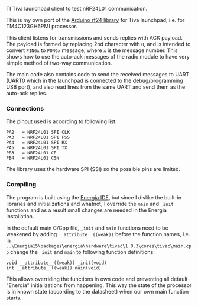 TI Tiva launchpad client to test nRF24L01 communication.

This is my own port of the [Arduino rf24 library](https://github.com/nRF24/RF24) for Tiva launchpad,
i.e. for TM4C123GH6PMI processor.

This client listens for transmissions and sends replies with ACK payload. 
The payload is formed by replacing 2nd character with ```O```, and is 
intended to convert ```PINGx``` to ```PONGx``` message, where ```x``` is 
the message number. This shows how to use the auto-ack messages of the radio 
module to have very simple method of two-way communication.

The main code also contains code to send the received messages to UART (UART0 which in the launchpad 
is connected to the debug/programming USB port), and also read lines from the same UART 
and send them as the auto-ack replies.

### Connections
The pinout used is according to following list.
```
PA2	  = NRF24L01 SPI CLK
PA3	  = NRF24L01 SPI FSS
PA4	  = NRF24L01 SPI RX
PA5	  = NRF24L01 SPI TX
PB3	  = NRF24L01 CE
PB4	  = NRF24L01 CSN
```
The library uses the hardware SPI (SSI) so the possible pins are limited.


### Compiling
The program is built using the [Energia IDE](https://energia.nu/), but since I dislike the built-in 
libraries and initializations and whatnot, I override the ```main``` and ```_init``` functions and 
as a result small changes are needed in the Energia installation.

In the default main C/Cpp file, ```_init``` and ```main``` functions need to be weakened by adding
```__attribute__((weak))```
before the function names, i.e. in 
```..\Energia15\packages\energia\hardware\tivac\1.0.3\cores\tivac\main.cpp```
change the ```_init``` and ```main``` to following function definitions:
```
void __attribute__((weak)) _init(void)
int __attribute__((weak)) main(void)
```

This allows overriding the functions in own code and preventing all default "Energia" initializations from happening. This way the state of the processor is in known state (according to the datasheet) when our own main function starts.
